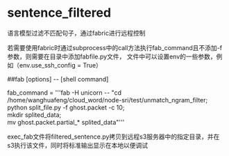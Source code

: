 # sentence_filtered
语言模型过滤不匹配句子，通过fabric进行远程控制

若需要使用fabric时通过subprocess中的call方法执行fab_command且不添加-f参数，则需要在目录中添加fabfile.py文件，
文件中可以设置env的一些参数，例如（env.use_ssh_config = True）   

##fab [options] -- [shell command]  

fab_command = '''fab -H unicorn -- "cd /home/wanghuafeng/cloud_word/node-sri/test/unmatch_ngram_filter;   
        python split_file.py -f ghost.packet -c 10;   
        mkdir splited_data;   
        mv ghost.packet.partial_* splited_data"'''    

exec_fab文件将filtered_sentence.py拷贝到远程s3服务器中的指定目录，并在s3执行该文件，同时将标准输出显示在本地以便调试  